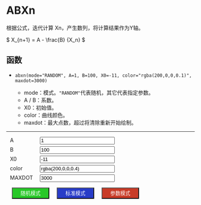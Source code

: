 # ABXn

根据公式，迭代计算 Xn，产生数列，将计算结果作为Y轴。

$ X\_{n+1} = A - \frac{B} {X\_n} $ 


## 函数

- `abxn(mode="RANDOM", A=1, B=100, X0=-11, color="rgba(200,0,0,0.1)", maxdot=3000)`

    - mode：模式。`"RANDOM"`代表随机，其它代表指定参数。
    - A / B：系数。
    - X0：初始值。
    - color：曲线颜色。
    - maxdot：最大点数，超过将清除重新开始绘制。


<script>SXYH_js("abxn.js");</script>
<hr size="1" style="color:#00C8FC">
<style>
.divABXn{
    border:solid 0px;
    margin:5px;
}
.spanABXn{
    width:80px;
    display: inline-block;
    white-space: nowrap;
}
.btnABXn{
    width:100px;
    height:30px;
    margin:10px;
    color:white;
}
.inputABXn {
    border: 1px solid #555555;
    border-radius: 2px;
    height: 1.5em;
    width: 200px;
}
</style>
<div class="divABXn">
<div class="divABXn"><span class="spanABXn">A</span><input class="inputABXn browser-default" type="text" id="param_A" value="1" oninput="update_value=false"></div>
<div class="divABXn"><span class="spanABXn">B</span><input class="inputABXn browser-default" type="text" id="param_B" value="100" oninput="update_value=false"></div>
<div class="divABXn"><span class="spanABXn">X0</span><input class="inputABXn browser-default" type="text" id="param_X0" value="-11" oninput="update_value=false"></div>
<div class="divABXn"><span class="spanABXn">color</span><input class="inputABXn browser-default" type="text" id="param_color" value="rgba(200,0,0,0.4)" oninput="update_value=false"></div>
<div class="divABXn"><span class="spanABXn">MAXDOT</span><input class="inputABXn browser-default" type="text" id="param_MAXDOT" value="3000" oninput="update_value=false"></div>
</div>
<div class="divABXn"><button onclick="abxn_rand();" class="btnABXn" style="background:rgb(40,200,40);">随机模式</button><button onclick="abxn_default();" class="btnABXn" style="background:rgb(40,60,200);">标准模式</button><button onclick="abxn_user();" class="btnABXn" style="background:rgb(200,60,40);">参数模式</button></div>

<script>
let update_value = true;

function abxn_user() {
    var A = document.getElementById("param_A").value;
    var B = document.getElementById("param_B").value;
    var X0 = document.getElementById("param_X0").value;
    var color = document.getElementById("param_color").value;
    var MAXDOT = document.getElementById("param_MAXDOT").value;
    abxn("", A, B, X0, color, MAXDOT);
    update_value = false;
}

function abxn_rand() {
    abxn();
    update_value = true;
}

function abxn_default() {
    abxn("");
    update_value = true;
}

function get_value() {

    if (update_value){
        document.getElementById("param_A").value = _A;
        document.getElementById("param_B").value = _B;
        document.getElementById("param_X0").value = _X0;
        document.getElementById("param_color").value = _color;
        document.getElementById("param_MAXDOT").value = _MAXDOT;
    }
}

setInterval(get_value, 3000);

</script>

